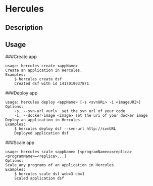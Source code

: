 Hercules
====

## Description

## Usage

###Create app

    usage: hercules create <appName>
    Create an application in Hercules.
    Examples:
    	$ hercules create dsf
    	Created dsf with id 1417019037871

###Deploy app

    usage: hercules deploy <appName> [-s <svnURL> -i <imageURI>]
    Options:
    	-s, --svn-url <url>  set the svn url of your code
    	-i, --docker-image <image> set the uri of your docker image
    Deploy an application in Hercules.
    Examples:
    	$ hercules deploy dsf --svn-url http://svnURL
    	Deployed application dsf
	
###Scale app

    usage: hercules scale <appName> [<programName>=<replica> <programName>=<replica>...]
    Options:
    Scale any programs of an application in Hercules.
    Examples:
    	$ hercules scale dsf web=3 db=1
    	Scaled application dsf
